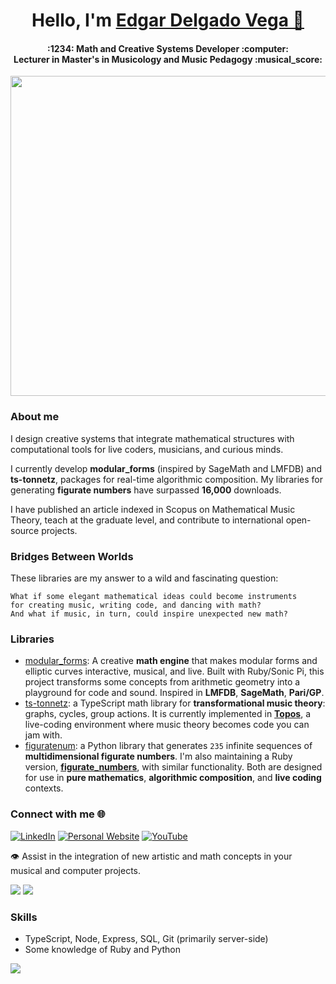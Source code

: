 <h1 align="center">
  Hello, I'm
  <a href="https://edelveart.github.io/" target="_blank" rel="noopener noreferrer"> Edgar Delgado Vega 👋 </a>
</h1>
<h4 align="center">
  :1234: Math and Creative Systems Developer :computer: <br>
  Lecturer in Master's in Musicology and Music Pedagogy  :musical_score:
</h4>

<p align="center">
  <img src="https://github.com/user-attachments/assets/6be5ef69-0d26-4d17-902a-d9634166cba6" width="512"/>
</p> 

### About me

I design creative systems that integrate mathematical structures with computational tools for live coders, musicians, and curious minds.

I currently develop **modular_forms** (inspired by SageMath and LMFDB) and **ts-tonnetz**, packages for real-time algorithmic composition. My libraries for generating **figurate numbers** have surpassed **16,000** downloads.

I have published an article indexed in Scopus on Mathematical Music Theory, teach at the graduate level, and contribute to international open-source projects.

### Bridges Between Worlds
These libraries are my answer to a wild and fascinating question:

    What if some elegant mathematical ideas could become instruments 
    for creating music, writing code, and dancing with math?
    And what if music, in turn, could inspire unexpected new math?
    
### Libraries

- [modular_forms](https://rubygems.org/gems/modular_forms): A creative **math engine** that makes modular forms and elliptic curves interactive, musical, and live. Built with Ruby/Sonic Pi, this project transforms some concepts from arithmetic geometry into a playground for code and sound. Inspired in **LMFDB**, **SageMath**, **Pari/GP**. 
- [ts-tonnetz](https://www.npmjs.com/package/ts-tonnetz): a TypeScript math library for **transformational music theory**: graphs, cycles, group actions. It is currently implemented in [**Topos**](https://topos.live/), a live-coding environment where music theory becomes code you can jam with.
- [figuratenum](https://pypi.org/project/figuratenum/): a Python library that generates `235` infinite sequences of **multidimensional figurate numbers**. I'm also maintaining a Ruby version, [**figurate_numbers**](https://rubygems.org/gems/figurate_numbers), with similar functionality. Both are designed for use in **pure mathematics**, **algorithmic composition**, and **live coding** contexts.

### Connect with me 🌐 

[![LinkedIn](https://img.shields.io/badge/LinkedIn-%230077B5.svg?logo=linkedin&logoColor=white)](https://linkedin.com/in/edgararmandodelgadovega) [![Personal Website]( https://img.shields.io/badge/Personal%20Website-191970?style=for-the-badge)](https://edelveart.github.io/) [![YouTube](https://img.shields.io/badge/YouTube-%23FF0000.svg?logo=YouTube&logoColor=white)](https://www.youtube.com/@edelve_math_code)

:eye: Assist in the integration of new artistic and math concepts in your musical and computer projects. 

![](https://github-readme-stats.vercel.app/api?username=edelveart&theme=yeblu&hide_border=false&include_all_commits=false&count_private=false)
![](https://github-readme-stats.vercel.app/api/top-langs/?username=edelveart&theme=yeblu&hide_border=false&include_all_commits=false&count_private=false&layout=compact)<br/>

<!--PS: I am not a mathematician or a programmer, so the code and ideas that you can find here are mostly my best effort at abstraction.-->

### Skills
- TypeScript, Node, Express, SQL, Git (primarily server-side)
- Some knowledge of Ruby and Python

[![](https://visitcount.itsvg.in/api?id=edelveart&icon=0&color=0)](https://visitcount.itsvg.in)
